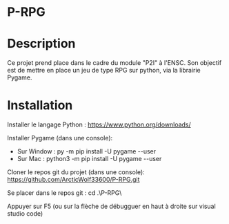 # P-RPG

# Description
Ce projet prend place dans le cadre du module "P2I" à l'ENSC.
Son objectif est de mettre en place un jeu de type RPG sur python, via la librairie Pygame.

# Installation
Installer le langage Python : https://www.python.org/downloads/

Installer Pygame (dans une console):
* Sur Window : py -m pip install -U pygame --user
* Sur Mac : python3 -m pip install -U pygame --user

Cloner le repos git du projet (dans une console): https://github.com/ArcticWolf33600/P-RPG.git

Se placer dans le repos git : cd .\P-RPG\

Appuyer sur F5 (ou sur la flèche de débugguer en haut à droite sur visual studio code)